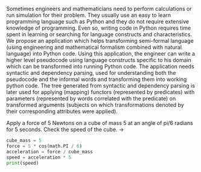 Sometimes engineers and mathematicians need to perform calculations or run simulation for their problem. They usually use an easy to learn programming language such as Python and they do not require extensive knowledge of programming. 
Even so, writing code in Python requires time spent in learning or searching for language constructs and characteristics. 
We propose an application which helps transforming semi-formal language (using engineering and mathematical formalism combined with natural language) into Python code. Using this application, the engineer can write a higher level pseudocode using language constructs specific to his domain which can be transformed into running Python code. 
The application needs syntactic and dependency parsing, used for understanding both the pseudocode and the informal words and transforming them into working python code. 
The tree generated from syntactic and dependency parsing is later used for applying (mapping) functors (represented by predicates) with parameters (represented by words correlated with the predicate) on transformed arguments (subjects on which transformations denoted by their corresponding attributes were applied).


Apply a force of 5 Newtons on a cube of mass 5 at an angle of pi/6 radians for 5 seconds. Check the speed of the cube. ->
```py
cube_mass = 5
force = 5 * cos(math.PI / 6)
acceleration = force / cube_mass 
speed = acceleration * 5
print(speed)
```
